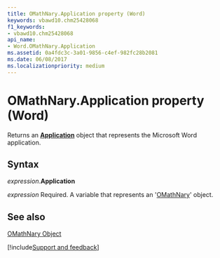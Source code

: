 ```yaml
---
title: OMathNary.Application property (Word)
keywords: vbawd10.chm25428068
f1_keywords:
- vbawd10.chm25428068
api_name:
- Word.OMathNary.Application
ms.assetid: 0a4fdc3c-3a01-9856-c4ef-982fc28b2081
ms.date: 06/08/2017
ms.localizationpriority: medium
---
```



# OMathNary.Application property (Word)

Returns an **[Application](Word.Application.md)** object that represents the Microsoft Word application.


## Syntax

_expression_.**Application**

_expression_ Required. A variable that represents an '[OMathNary](Word.OMathNary.md)' object.


## See also


[OMathNary Object](Word.OMathNary.md)

[!include[Support and feedback](~/includes/feedback-boilerplate.md)]